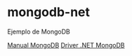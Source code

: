 # mongodb-net
Ejemplo de MongoDB

[Manual MongoDB](https://docs.mongodb.com/manual)
[Driver .NET MongoDB](http://mongodb.github.io/mongo-csharp-driver/2.7/)
